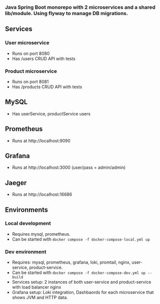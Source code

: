 ### Java Spring Boot monorepo with 2 microservices and a shared lib/module. Using flyway to manage DB migrations.

## Services

### User microservice
- Runs on port 8080
- Has /users CRUD API with tests

### Product microservice
- Runs on port 8081
- Has /products CRUD API with tests

## MySQL
- Has userService, productService users
## Prometheus
- Runs at http://localhost:9090
## Grafana
- Runs at http://localhost:3000 (user/pass = admin/admin)
## Jaeger
- Runs at http://localhost:16686

## Environments

### Local development 
- Requires mysql, prometheus.
- Can be started with `docker compose -f docker-compose-local.yml up`

### Dev environment
- Requires: mysql, prometheus, grafana, loki, promtail, nginx, user-service, product-service.
- Can be started with `docker compose -f docker-compose-dev.yml up --build`
- Services setup: 2 instances of both user-service and product-service with load balancer nginx
- Grafana setup: Loki integration, Dashbaords for each microservice that shows JVM and HTTP data.

